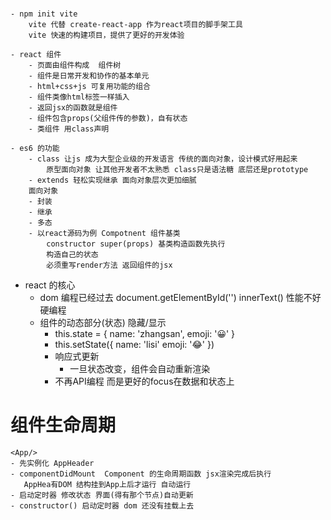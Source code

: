 # 
    - npm init vite
        vite 代替 create-react-app 作为react项目的脚手架工具
        vite 快速的构建项目，提供了更好的开发体验

    - react 组件
        - 页面由组件构成  组件树
        - 组件是日常开发和协作的基本单元
        - html+css+js 可复用功能的组合
        - 组件类像html标签一样插入
        - 返回jsx的函数就是组件
        - 组件包含props(父组件传的参数)，自有状态
        - 类组件 用class声明

    - es6 的功能
        - class 让js 成为大型企业级的开发语言 传统的面向对象，设计模式好用起来
            原型面向对象 让其他开发者不太熟悉 class只是语法糖 底层还是prototype
        - extends 轻松实现继承 面向对象层次更加细腻
        面向对象
        - 封装 
        - 继承
        - 多态
        - 以react源码为例 Compotnent 组件基类
            constructor super(props) 基类构造函数先执行
            构造自己的状态
            必须重写render方法 返回组件的jsx 

- react 的核心
    - dom 编程已经过去 document.getElementById('') innerText()
    性能不好 硬编程
    - 组件的动态部分(状态) 隐藏/显示
        - this.state = {
            name: 'zhangsan',
            emoji: '😀'
            }
        - this.setState({
            name: 'lisi'
            emoji: '😂'
        })
        - 响应式更新
            - 一旦状态改变，组件会自动重新渲染
        - 不再API编程 而是更好的focus在数据和状态上

# 组件生命周期
    <App/>
    - 先实例化 AppHeader
    - componentDidMount  Component 的生命周期函数 jsx渲染完成后执行
       AppHea有DOM 结构挂到App上后才运行 自动运行
    - 启动定时器 修改状态 界面(得有那个节点)自动更新
    - constructor() 启动定时器 dom 还没有挂载上去
    
            